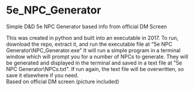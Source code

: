 # 5e_NPC_Generator
 Simple D&D 5e NPC Generator based info from official DM Screen

This was created in python and built into an executable in 2017.
To run, download the repo, extract it, and run the executable file at "5e NPC Generator\NPC_Generator.exe"
It will run a simple program in a terminal window which will prompt you for a number of NPCs to generate.
They will be generated and displayed in the terminal and saved in a text file at "5e NPC Generator\NPCs.txt".
If run again, the text file will be overwritten, so save it elsewhere if you need.
<br />
Based on official DM screen (picture included)
